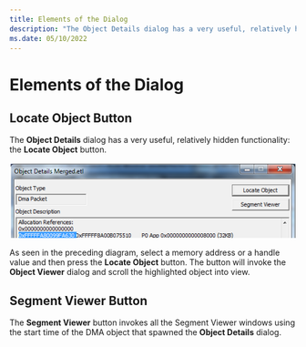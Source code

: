 ```yaml
---
title: Elements of the Dialog
description: "The Object Details dialog has a very useful, relatively hidden functionality: the Locate Object button."
ms.date: 05/10/2022
---
```


# Elements of the Dialog

## Locate Object Button

The **Object Details** dialog has a very useful, relatively hidden functionality: the **Locate Object** button.

![elements of the dialog 1](./images/elements-of-the-dialog-1.png)

As seen in the preceding diagram, select a memory address or a handle value and then press the **Locate Object** button. The button will invoke the **Object Viewer** dialog and scroll the highlighted object into view.

## Segment Viewer Button

The **Segment Viewer** button invokes all the Segment Viewer windows using the start time of the DMA object that spawned the **Object Details** dialog.
